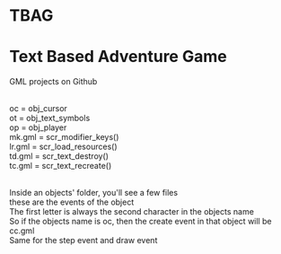 # TBAG
# <b>T</b>ext <b>B</b>ased <b>A</b>dventure <b>G</b>ame <br>
GML projects on Github <br><br>

oc = obj_cursor <br>
ot = obj_text_symbols <br>
op = obj_player <br>
mk.gml = scr_modifier_keys() <br>
lr.gml = scr_load_resources() <br>
td.gml = scr_text_destroy() <br>
tc.gml = scr_text_recreate() <br><br>

Inside an objects' folder, you'll see a few files<br>
these are the events of the object<br>
The first letter is always the second character in the objects name<br>
So if the objects name is oc, then the create event in that object will be cc.gml<br>
Same for the step event and draw event<br>
